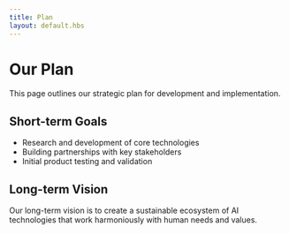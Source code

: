 ```yaml
---
title: Plan
layout: default.hbs
---
```


# Our Plan

This page outlines our strategic plan for development and implementation.

## Short-term Goals

- Research and development of core technologies
- Building partnerships with key stakeholders
- Initial product testing and validation

## Long-term Vision

Our long-term vision is to create a sustainable ecosystem of AI technologies that work harmoniously with human needs and values.
